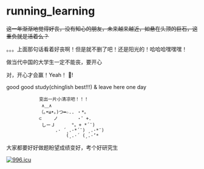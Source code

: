 # running_learning
<del>这一年渐渐地觉得好丧，没有知心的朋友，未来越来越近，如悬在头顶的巨石，这重负就是活着么？ </del>

  。。。上面那句话看着好丧啊！但是就不删了吧！还是阳光的！哈哈哈嘿嘿嘿！
  
  
  
  做当代中国的大学生一定不能丧，要开心
  
  
  对，开心才会赢！Yeah！       :fu:!
  
good good study(chinglish best!!!) & leave here one day

                变出一片小清凉吧！！！
                 ∧＿∧
                （｡•ω•｡)つ━☆.. ・*。
                ⊂　　 ノ 　 　　・゜+.
                 しーＪ　 　　°。+ *´¨)
                      .· ´¸.·*´¨) ¸.·*¨)
                          (¸.·´ (¸.·’*
 
大家都要好好做题盼望成绩变好，考个好研究生

<a href="https://996.icu"><img src="https://img.shields.io/badge/link-996.icu-red.svg" alt="996.icu" /></a>
